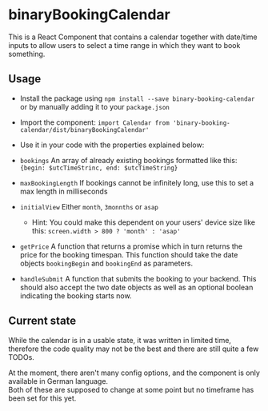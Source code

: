 # binaryBookingCalendar

This is a React Component that contains a calendar together with date/time inputs to allow users to select a time range
in which they want to book something.

## Usage

* Install the package using ```npm install --save binary-booking-calendar``` or by manually adding it to
  your ```package.json```
* Import the component: ```import Calendar from 'binary-booking-calendar/dist/binaryBookingCalendar'```
* Use it in your code with the properties explained below:


* ```bookings``` An array of already existing bookings formatted like
  this: ```{begin: $utcTimeStrinc, end: $utcTimeString}```
* ```maxBookingLength``` If bookings cannot be infinitely long, use this to set a max length in milliseconds
* ```initialView``` Either ```month```, ```3monnths``` or ```asap```
    * Hint: You could make this dependent on your users' device size like
      this: ```screen.width > 800 ? 'month' : 'asap'```
* ```getPrice``` A function that returns a promise which in turn returns the price for the booking timespan. This
  function should take the date objects ```bookingBegin``` and ```bookingEnd``` as parameters.
* ```handleSubmit``` A function that submits the booking to your backend. This should also accept the two date objects
  as well as an optional boolean indicating the booking starts now.

## Current state

While the calendar is in a usable state, it was written in limited time, therefore the code quality may not be the best
and there are still quite a few TODOs.  

At the moment, there aren't many config options, and the component is only available in German language.  
Both of these are supposed to change at some point but no timeframe has been set for this yet.

